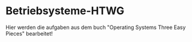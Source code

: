 # Betriebsysteme-HTWG
Hier werden die aufgaben aus dem buch "Operating Systems Three Easy Pieces" bearbeitet!
